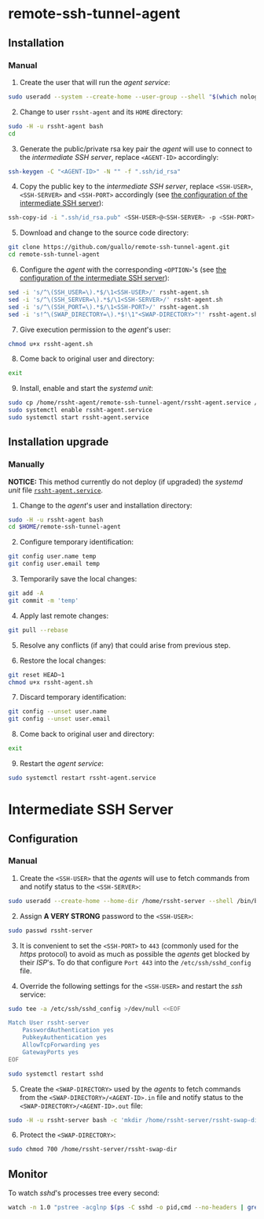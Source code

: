 # remote-ssh-tunnel-agent

## Installation

### Manual

1.  Create the user that will run the *agent service*:

```bash
sudo useradd --system --create-home --user-group --shell "$(which nologin)" rssht-agent
```

2.  Change to user `rssht-agent` and its `HOME` directory:

```bash
sudo -H -u rssht-agent bash
cd
```

3.  Generate the public/private rsa key pair the *agent* will use to connect to the *intermediate SSH server*, replace `<AGENT-ID>` accordingly:

```bash
ssh-keygen -C "<AGENT-ID>" -N "" -f ".ssh/id_rsa"
```

4.  Copy the public key to the *intermediate SSH server*, replace `<SSH-USER>`, `<SSH-SERVER>` and `<SSH-PORT>` accordingly (see [the configuration of the intermediate SSH server](#manual-1)):

```bash
ssh-copy-id -i ".ssh/id_rsa.pub" <SSH-USER>@<SSH-SERVER> -p <SSH-PORT>
```

5.  Download and change to the source code directory:

```bash
git clone https://github.com/guallo/remote-ssh-tunnel-agent.git
cd remote-ssh-tunnel-agent
```

6.  Configure the *agent* with the corresponding `<OPTION>`'s (see [the configuration of the intermediate SSH server](#manual-1)):

```bash
sed -i 's/^\(SSH_USER=\).*$/\1<SSH-USER>/' rssht-agent.sh
sed -i 's/^\(SSH_SERVER=\).*$/\1<SSH-SERVER>/' rssht-agent.sh
sed -i 's/^\(SSH_PORT=\).*$/\1<SSH-PORT>/' rssht-agent.sh
sed -i 's!^\(SWAP_DIRECTORY=\).*$!\1"<SWAP-DIRECTORY>"!' rssht-agent.sh
```

7.  Give execution permission to the *agent*'s user:

```bash
chmod u+x rssht-agent.sh
```

8.  Come back to original user and directory:

```bash
exit
```

9.  Install, enable and start the *systemd unit*:

```bash
sudo cp /home/rssht-agent/remote-ssh-tunnel-agent/rssht-agent.service /lib/systemd/system/
sudo systemctl enable rssht-agent.service
sudo systemctl start rssht-agent.service
```

## Installation upgrade

### Manually

**NOTICE:** This method currently do not deploy (if upgraded) the *systemd unit* file [`rssht-agent.service`](https://github.com/guallo/remote-ssh-tunnel-agent/blob/master/rssht-agent.service).

1.  Change to the *agent*'s user and installation directory:

```bash
sudo -H -u rssht-agent bash
cd $HOME/remote-ssh-tunnel-agent
```

2.  Configure temporary identification:

```bash
git config user.name temp
git config user.email temp
```

3.  Temporarily save the local changes:

```bash
git add -A
git commit -m 'temp'
```

4.  Apply last remote changes:

```bash
git pull --rebase
```

5.  Resolve any conflicts (if any) that could arise from previous step.

6.  Restore the local changes:

```bash
git reset HEAD~1
chmod u+x rssht-agent.sh
```

7.  Discard temporary identification:

```bash
git config --unset user.name
git config --unset user.email
```

8.  Come back to original user and directory:

```bash
exit
```

9.  Restart the *agent service*:

```bash
sudo systemctl restart rssht-agent.service
```

# Intermediate SSH Server

## Configuration

### Manual

1.  Create the `<SSH-USER>` that the *agents* will use to fetch commands from and notify status to the `<SSH-SERVER>`:

```bash
sudo useradd --create-home --home-dir /home/rssht-server --shell /bin/bash rssht-server
```

2.  Assign **A VERY STRONG** password to the `<SSH-USER>`:

```bash
sudo passwd rssht-server
```

3.  It is convenient to set the `<SSH-PORT>` to `443` (commonly used for the *https* protocol) to avoid as much as possible the *agents* get blocked by their *ISP*'s. To do that configure `Port 443` into the `/etc/ssh/sshd_config` file.

4.  Override the following settings for the `<SSH-USER>` and restart the *ssh* service:

```bash
sudo tee -a /etc/ssh/sshd_config >/dev/null <<EOF

Match User rssht-server
    PasswordAuthentication yes
    PubkeyAuthentication yes
    AllowTcpForwarding yes
    GatewayPorts yes
EOF

sudo systemctl restart sshd
```

5.  Create the `<SWAP-DIRECTORY>` used by the *agents* to fetch commands from the `<SWAP-DIRECTORY>/<AGENT-ID>.in` file and notify status to the `<SWAP-DIRECTORY>/<AGENT-ID>.out` file:

```bash
sudo -H -u rssht-server bash -c 'mkdir /home/rssht-server/rssht-swap-dir'
```

6.  Protect the `<SWAP-DIRECTORY>`:

```bash
sudo chmod 700 /home/rssht-server/rssht-swap-dir
```

## Monitor

To watch *sshd*'s processes tree every second:

```bash
watch -n 1.0 "pstree -acglnp $(ps -C sshd -o pid,cmd --no-headers | grep /usr/sbin/sshd | grep -Po '\d+' | head -n 1)"
```
